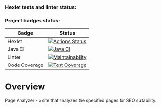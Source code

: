 ### Hexlet tests and linter status:

### Project badges status:
| Badge        | Status |
|--------------|--------|
| Hexlet       |[![Actions Status](https://github.com/MrMikki-boop/java-project-72/actions/workflows/hexlet-check.yml/badge.svg)](https://github.com/MrMikki-boop/java-project-72/actions)|
| Java CI      |[![Java CI](https://github.com/MrMikki-boop/java-project-72/actions/workflows/JavaCI.yml/badge.svg)](https://github.com/MrMikki-boop/java-project-72/actions/workflows/JavaCI.yml)|
| Linter       |[![Maintainability](https://api.codeclimate.com/v1/badges/f42225516ddad4f98607/maintainability)](https://codeclimate.com/github/MrMikki-boop/java-project-72/maintainability)|
| Code Coverage |[![Test Coverage](https://api.codeclimate.com/v1/badges/f42225516ddad4f98607/test_coverage)](https://codeclimate.com/github/MrMikki-boop/java-project-72/test_coverage)|

# Overview

Page Analyzer - a site that analyzes the specified pages for SEO suitability. <br>